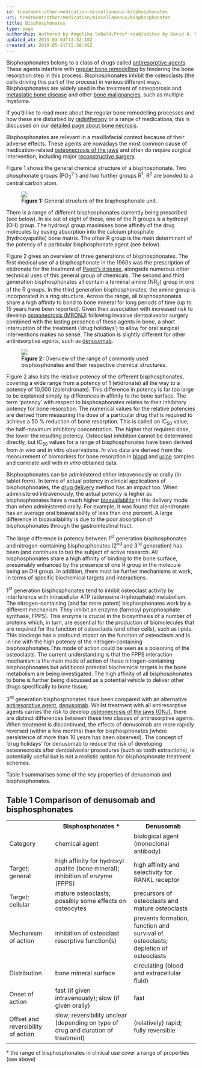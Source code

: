 ```yaml
---
id: treatment-other-medication-miscellaneous-bisphosphonates
uri: treatment/other/medication/miscellaneous/bisphosphonates
title: Bisphosphonates
type: page
authorship: Authored by Angelika Sebald;Proof-read/edited by David A. Mitchell
updated_at: 2019-03-03T13:52:10Z
created_at: 2018-05-21T15:58:45Z
---
```


<p>Bisphosphonates belong to a class of drugs called <a href="/treatment/other/medication/miscellaneous/antiresorptive">antiresorptive agents</a>.
    These agents interfere with <a href="/diagnosis/a-z/necrosis/hard/detailed">regular bone remodelling</a>    by hindering the bone resorption step in this process. Bisphosphonates
    inhibit the osteoclasts (the cells driving this part of the
    process) in various different ways. Bisphosphonates are widely
    used in the treatment of osteoporosis and <a href="/diagnosis/a-z/tumour/metastases">metastatic bone disease</a>    and other <a href="/diagnosis/a-z/bone-lesion">bone malignancies</a>,
    such as multiple myeloma.</p>
<aside>
    <p>If you’d like to read more about the regular bone remodelling
        processes and how these are disturbed by <a href="/treatment/radiotherapy">radiotherapy</a>        or a range of medications, this is discussed on our
        <a href="/diagnosis/a-z/necrosis/hard/detailed">detailed page about bone necrosis</a>.</p>
</aside>
<p>Bisphosphonates are relevant in a maxillofacial context because
    of their adverse effects. These agents are nowadays the most
    common cause of medication-related <a href="/diagnosis/a-z/necrosis/hard/detailed">osteonecrosis of the jaws</a>    and often do require surgical intervention, including major
    <a href="/treatment/surgery/reconstruction">reconstructive surgery</a>.</p>
<p>Figure 1 shows the general chemical structure of a bisphosphonate.
    Two phosphonate groups (PO<sub>3</sub><sup>2-</sup>) and
    two further groups R<sup>1</sup>, R<sup>2</sup> are bonded
    to a central carbon atom.</p>
<figure><img src="/treatment-other-medication-miscellaneous-bisphosphonates-figure1.png">
    <figcaption><strong>Figure 1:</strong> General structure of the bisphosphonate
        unit.</figcaption>
</figure>
<p>There is a range of different bisphosphonates currently being
    prescribed (see below). In six out of eight of these, one
    of the R groups is a hydroxyl (OH) group. The hydroxyl group
    maximises bone affinity of the drug molecules by easing absorption
    into the calcium phosphate (hydroxyapatite) bone matrix.
    The other R group is the main determinant of the potency
    of a particular bisphosphonate agent (see below).</p>
<p>Figure 2 gives an overview of three generations of bisphosphonates.
    The first medical use of a bisphosphonate in the 1960s was
    the prescription of etidronate for the treatment of <a href="/diagnosis/a-z/bone-lesion">Paget’s disease</a>,
    alongside numerous other technical uses of this general group
    of chemicals. The second and third generation bisphosphonates
    all contain a terminal amine (NR<sub>2</sub>) group in one
    of the R groups. In the third generation bisphosphonates,
    the amine group is incorporated in a ring structure. Across
    the range, all bisphosphonates share a high affinity to bond
    to bone mineral for long periods of time (up to 15 years
    have been reported). Given their association with increased
    risk to develop <a href="/diagnosis/a-z/necrosis/hard/detailed">osteonecrosis (MRONJ)</a>    following invasive dentoalveolar surgery combined with the
    lasting presence of these agents in bone, a short interruption
    of the treatment (‘drug holidays’) to allow for oral surgical
    interventions makes no sense. The situation is slightly different
    for other antiresorptive agents, such as <a href="/treatment/other/medication/miscellaneous/denusomab">denusomab</a>.</p>
<figure><img src="/treatment-other-medication-miscellaneous-bisphosphonates-figure2.png">
    <figcaption><strong>Figure 2:</strong> Overview of the range of commonly
        used bisphosphonates and their respective chemical structures.</figcaption>
</figure>
<p>Figure 2 also lists the relative potency of the different bisphosphonates,
    covering a wide range from a potency of 1 (etidronate) all
    the way to a potency of 10,000 (zolendronate). This difference
    in potency is far too large to be explained simply by differences
    in affinity to the bone surface. The term ‘potency’ with
    respect to bisphosphonates relates to their inhibitory potency
    for bone resorption. The numerical values for the relative
    potencies are derived from measuring the dose of a particular
    drug that is required to achieve a 50 % reduction of bone
    resorption. This is called an IC<sub>50</sub> value, the
    half-maximum inhibitory concentration. The higher that required
    dose, the lower the resulting potency. Osteoclast inhibition
    cannot be determined directly, but IC<sub>50</sub> values
    for a range of bisphosphonates have been derived from <i>in vivo</i>    and <i>in vitro</i> observations. <i>In vivo</i> data are
    derived from the measurement of biomarkers for bone resorption
    in <a href="/diagnosis/tests/blood-tests">blood</a> and
    <a href="/diagnosis/tests/urine-tests">urine</a> samples and correlate well with <i>in vitro</i>        obtained data.</p>
<p>Bisphosphonates can be administered either intravenously or orally
    (in tablet form). In terms of actual potency in clinical
    applications of bisphosphonates, the <a href="/treatment/other/medication/delivery">drug delivery</a>    method has an impact too. When administered intravenously,
    the actual potency is higher as bisphosphonates have a much
    higher <a href="/treatment/other/medication/delivery">bioavailability</a>    in this delivery mode than when administered orally. For
    example, it was found that alendronate has an average oral
    bioavailability of less than one percent. A large difference
    in bioavailability is due to the poor absorption of bisphosphonates
    through the gastrointestinal tract.</p>
<p>The large difference in potency between 1<sup>st</sup> generation
    bisphosphonates and nitrogen-containing bisphosphonates (2<sup>nd</sup>    and 3<sup>rd</sup> generation) has been (and continues to
    be) the subject of active research. All bisphosphonates share
    a high affinity of binding to the bone surface, presumably
    enhanced by the presence of one R group in the molecule being
    an OH group. In addition, there must be further mechanisms
    at work, in terms of specific biochemical targets and interactions.</p>
<p>1<sup>st</sup> generation bisphosphonates tend to inhibit osteoclast
    activity by interference with intracellular ATP (adenosine-triphosphate)
    metabolism. The nitrogen-containing (and far more potent)
    bisphosphonates work by a different mechanism. They inhibit
    an enzyme (farnesyl pyrophosphate synthase, FPPS). This enzyme
    is crucial in the biosynthesis of a number of proteins which,
    in turn, are essential for the production of biomolecules
    that are required for the function of osteoclasts (and other
    cells), such as lipids. This blockage has a profound impact
    on the function of osteoclasts and is in line with the high
    potency of the nitrogen-containing bisphosphonates.This mode
    of action could be seen as a poisoning of the osteoclasts.
    The current understanding is that the FPPS interaction mechanism
    is the main mode of action of these nitrogen-containing bisphosphonates
    but additional potential biochemical targets in the bone
    metabolism are being investigated. The high affinity of all
    bisphosphonates to bone is further being discussed as a potential
    vehicle to deliver other drugs specifically to bone tissue.</p>
<p>3<sup>rd</sup> generation bisphosphonates have been compared
    with an alternative <a href="/treatment/other/medication/miscellaneous/antiresorptive">antiresorptive agent</a>,
    <a href="/treatment/other/medication/miscellaneous/denusomab">denusomab</a>.
    Whilst treatment with all antiresorptive agents carries the
    risk to develop <a href="/diagnosis/a-z/necrosis/hard/more-info">osteonecrosis of the jaws (ONJ)</a>,
    there are distinct differences between these two classes
    of antiresorptive agents. When treatment is discontinued,
    the effects of denusomab are more rapidly reversed (within
    a few months) than for bisphosphonates (where persistence
    of more than 10 years has been observed). The concept of
    ‘drug holidays’ for denusomab to reduce the risk of developing
    osteonecrosis after dentoalveolar procedures (such as tooth
    extractions), is potentially useful but is not a realistic
    option for bisphosphonate treatment schemes.</p>
<p>Table 1 summarises some of the key properties of denusomab and
    bisphosphonates.</p>
<h2>Table 1 Comparison of denusomab and bisphosphonates</h2>
<table>
    <tbody>
        <tr>
            <th></th>
            <th> Bisphosphonates *</th>
            <th> Denusomab</th>
        </tr>
        <tr>
            <td> Category</td>
            <td> chemical agent</td>
            <td> biological agent (monoclonal antibody)</td>
        </tr>
        <tr>
            <td> Target; general</td>
            <td> high affinity for hydroxyl apatite (bone mineral);
                inhibition of enzyme (FPPS)</td>
            <td> high affinity and selectivity for RANKL receptor</td>
        </tr>
        <tr>
            <td> Target; cellular</td>
            <td> mature osteoclasts; possibly some effects on osteocytes</td>
            <td>
            precursors of osteoclasts and mature osteoclasts</td>
        </tr>
        <tr>
            <td> Mechanism of action</td>
            <td> inhibition of osteoclast resorptive function(s)</td>
            <td>
            prevents formation, function and survival of osteoclasts;
                depletion of osteoclasts</td>
        </tr>
        <tr>
            <td> Distribution</td>
            <td> bone mineral surface</td>
            <td> circulating (blood and extracellular fluid)</td>
        </tr>
        <tr>
            <td> Onset of action</td>
            <td> fast (if given intravenously); slow (if given orally)</td>
            <td>
            fast</td>
        </tr>
        <tr>
            <td> Offset and reversibility of action</td>
            <td> slow; reversibility unclear (depending on type of
                drug and duration of treatment)</td>
            <td> (relatively) rapid; fully reversible</td>
        </tr>
    </tbody>
</table>
<p>* the range of bisphosphonates in clinical use cover a range
    of properties (see above)</p>
